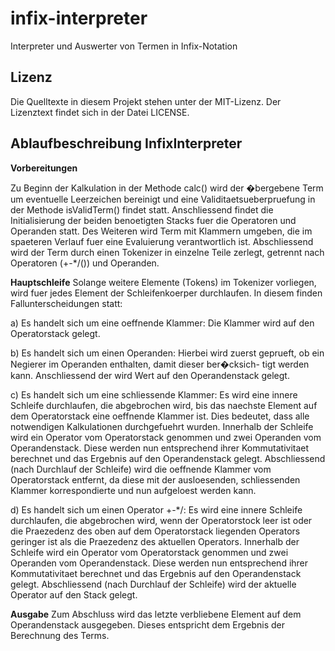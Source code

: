 infix-interpreter
=================

Interpreter und Auswerter von Termen in Infix-Notation

Lizenz
------
Die Quelltexte in diesem Projekt stehen unter der MIT-Lizenz. Der Lizenztext findet sich in der Datei LICENSE.


Ablaufbeschreibung InfixInterpreter
-----------------------------------

__Vorbereitungen__

Zu Beginn der Kalkulation in der Methode calc() wird der �bergebene Term um eventuelle Leerzeichen
bereinigt und eine Validitaetsueberpruefung in der Methode isValidTerm() findet statt.
Anschliessend findet die Initialisierung der beiden benoetigten Stacks fuer die Operatoren und
Operanden statt. Des Weiteren wird Term mit Klammern umgeben, die im spaeteren Verlauf fuer eine
Evaluierung verantwortlich ist.
Abschliessend wird der Term durch einen Tokenizer in einzelne Teile zerlegt, getrennt nach
Operatoren (+-*/()) und Operanden.

__Hauptschleife__
Solange weitere Elemente (Tokens) im Tokenizer vorliegen, wird fuer jedes Element der
Schleifenkoerper durchlaufen. In diesem finden Fallunterscheidungen statt:

a)	Es handelt sich um eine oeffnende Klammer:
	Die Klammer wird auf den Operatorstack gelegt.
	
b)	Es handelt sich um einen Operanden:
	Hierbei wird zuerst geprueft, ob ein Negierer im Operanden enthalten, damit dieser ber�cksich-
	tigt werden kann. Anschliessend der wird Wert auf den Operandenstack gelegt.
	
c)	Es handelt sich um eine schliessende Klammer:
	Es wird eine innere Schleife durchlaufen, die abgebrochen wird, bis das naechste Element auf dem
	Operatorstack eine oeffnende Klammer ist. Dies bedeutet, dass alle notwendigen Kalkulationen
	durchgefuehrt wurden.
	Innerhalb der Schleife wird ein Operator vom Operatorstack genommen und zwei Operanden vom
	Operandenstack. Diese werden nun entsprechend ihrer Kommutativitaet berechnet und das Ergebnis
	auf den Operandenstack gelegt.
	Abschliessend (nach Durchlauf der Schleife) wird die oeffnende Klammer vom Operatorstack entfernt, da diese mit der ausloesenden,
	schliessenden Klammer korrespondierte und nun aufgeloest werden kann.

d)	Es handelt sich um einen Operator +-*/:
	Es wird eine innere Schleife durchlaufen, die abgebrochen wird, wenn der Operatorstock leer ist
	oder die Praezedenz des oben auf dem Operatorstack liegenden Operators geringer ist als die
	Praezedenz des aktuellen Operators.
	Innerhalb der Schleife wird ein Operator vom Operatorstack genommen und zwei Operanden vom
	Operandenstack. Diese werden nun entsprechend ihrer Kommutativitaet berechnet und das Ergebnis
	auf den Operandenstack gelegt.
	Abschliessend (nach Durchlauf der Schleife) wird der aktuelle Operator auf den Stack gelegt.

__Ausgabe__
Zum Abschluss wird das letzte verbliebene Element auf dem Operandenstack ausgegeben. Dieses
entspricht dem Ergebnis der Berechnung des Terms.
